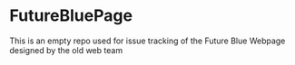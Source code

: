 # FutureBluePage
This is an empty repo used for issue tracking of the Future Blue Webpage designed by the old web team
